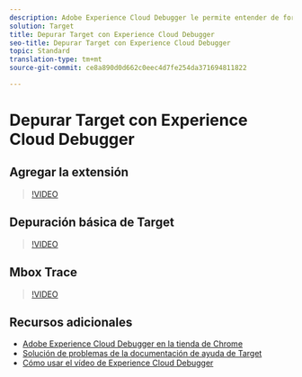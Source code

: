 ```yaml
---
description: Adobe Experience Cloud Debugger le permite entender de forma rápida y sencilla su implementación de Target. Puede ver rápidamente la configuración de la biblioteca, examinar las solicitudes para asegurarse de que los parámetros personalizados se pasan correctamente, activar el registro de consola y desactivar todas las solicitudes de Target. Si se autentica en Experience Cloud, podrá utilizar la potente herramienta Mbox Trace para inspeccionar su actividad, las cualificaciones de audiencia y el perfil del visitante.
solution: Target
title: Depurar Target con Experience Cloud Debugger
seo-title: Depurar Target con Experience Cloud Debugger
topic: Standard
translation-type: tm+mt
source-git-commit: ce8a890d0d662c0eec4d7fe254da371694811822

---
```



# Depurar Target con Experience Cloud Debugger

## Agregar la extensión

>[!VIDEO](https://video.tv.adobe.com/v/23114/?quality=12&captions=spa)

## Depuración básica de Target

>[!VIDEO](https://video.tv.adobe.com/v/23115/?quality=12&captions=spa)

## Mbox Trace

>[!VIDEO](https://video.tv.adobe.com/v/23113/?quality=12&captions=spa)

## Recursos adicionales

+ [Adobe Experience Cloud Debugger en la tienda de Chrome](https://chrome.google.com/webstore/detail/adobe-experience-cloud-de/ocdmogmohccmeicdhlhhgepeaijenapj?hl=en)
+ [Solución de problemas de la documentación de ayuda de Target](/help/r-troubleshooting-target/troubleshooting-target.md)
+ [Cómo usar el vídeo de Experience Cloud Debugger](https://helpx.adobe.com/marketing-cloud-core/kt/using/experience-cloud-debugger-feature-video-use.html)
